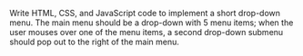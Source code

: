 Write HTML, CSS, and JavaScript code to implement a short drop-down menu.
The main menu should be a drop-down with 5 menu items; when the user mouses
over one of the menu items, a second drop-down submenu should pop out to the
right of the main menu.
